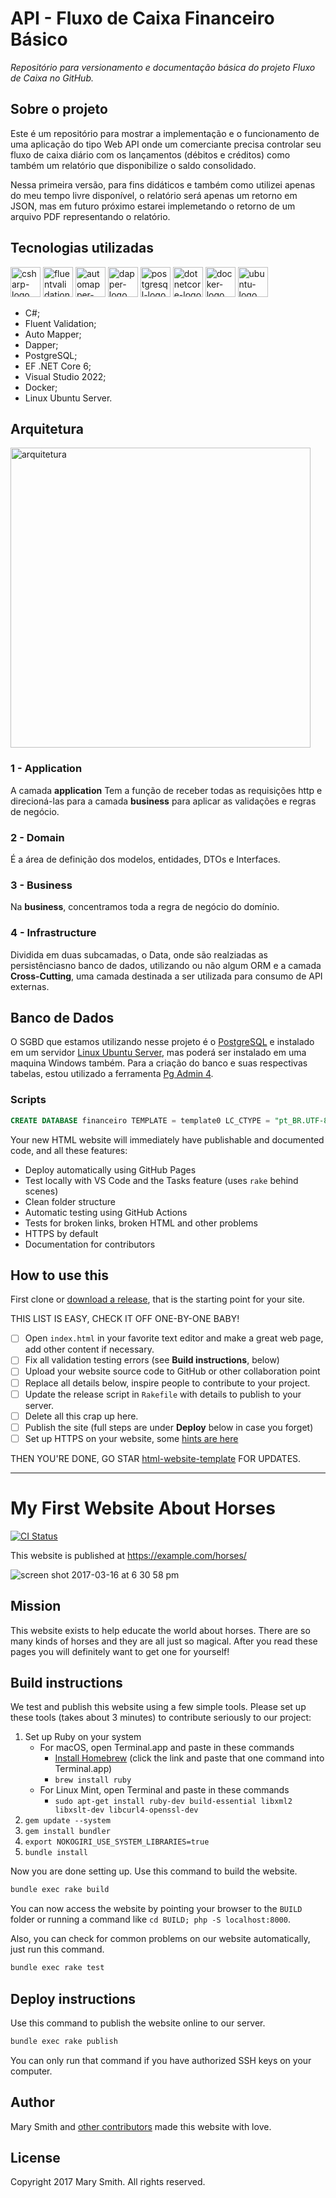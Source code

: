 # API - Fluxo de Caixa Financeiro Básico
<p><i>Repositório para versionamento e documentação básica do projeto Fluxo de Caixa no GitHub.</i></p>

## Sobre o projeto

Este é um repositório para mostrar a implementação e o funcionamento de uma aplicação do tipo Web API onde um comerciante precisa controlar seu fluxo de caixa diário com os lançamentos (débitos e créditos) como também um relatório que disponibilize o saldo consolidado.

Nessa primeira versão, para fins didáticos e também como utilizei apenas do meu tempo livre disponível, o relatório será apenas um retorno em JSON, mas em futuro próximo estarei implemetando o retorno de um arquivo PDF representando o relatório.

## Tecnologias utilizadas



<p display="inline-block">
  <img width="48" src="https://user-images.githubusercontent.com/62816438/221403488-185ae58f-8d9f-4893-8516-e2e9d53bdded.png" alt="csharp-logo"/>
  <img width="48" src="https://user-images.githubusercontent.com/62816438/221403370-29d0ab19-e406-4581-bc98-838691b4968a.png" alt="fluentvalidation-logo"/>
  <img width="48" src="https://user-images.githubusercontent.com/62816438/221403187-df0d20a4-d15b-4f68-b449-450500d1ad49.png" alt="automapper-logo"/>
  <img width="48" src="https://user-images.githubusercontent.com/62816438/221403028-b4f6ceec-b1b4-48d9-8fca-4a2adab8227f.png" alt="dapper-logo"/>
  <img width="48" src="https://user-images.githubusercontent.com/62816438/221403962-c5b539cf-1f73-4fbf-8937-507f6956b540.png" alt="postgresql-logo"/>
  <img width="48" src="https://user-images.githubusercontent.com/62816438/221404176-630c9bc1-de1c-4b1b-ad74-8e26bc07b6cb.png" alt="dotnetcore-logo"/>
  <img width="48" src="https://user-images.githubusercontent.com/62816438/221405368-aeaed761-e962-4a3b-bc9c-7a5c7f1543b5.png" alt="docker-logo"/>
  <img width="48" src="https://user-images.githubusercontent.com/62816438/221405737-87bc0545-83ea-49cb-8e6d-d5dbb06f91dc.png" alt="ubuntu-logo"/>
</p>

 - C#;
 - Fluent Validation;
 - Auto Mapper;
 - Dapper;
 - PostgreSQL;
 - EF .NET Core 6;
 - Visual Studio 2022;
 - Docker;
 - Linux Ubuntu Server.

## Arquitetura

<p>
  <img width="480" src="https://user-images.githubusercontent.com/62816438/221408389-4b7a39fe-f81a-4d5a-b7fe-d826ba50ad06.png" alt="arquitetura"/>
</p>



### 1 - Application 

A camada **application** Tem a função de receber todas as requisições http e direcioná-las para a camada **business** para aplicar as validações e regras de negócio.

### 2 - Domain 

É a área de definição dos modelos, entidades, DTOs e Interfaces.

### 3 - Business

Na **business**, concentramos toda a regra de negócio do domínio.

### 4 - Infrastructure

Dividida em duas subcamadas, o Data, onde são realziadas as persistênciasno banco de dados, utilizando ou não algum ORM e a camada **Cross-Cutting**, uma camada destinada a ser utilizada para consumo de API externas.

## Banco de Dados

O SGBD que estamos utilizando nesse projeto é o [PostgreSQL](https://www.postgresql.org/) e instalado em um servidor [Linux Ubuntu Server](https://ubuntu.com/download/server), mas poderá ser instalado em uma maquina Windows também. 
Para a criação do banco e suas respectivas tabelas, estou utilizado a ferramenta [Pg Admin 4](https://www.pgadmin.org/download/pgadmin-4-windows/).

### Scripts

```sql
CREATE DATABASE financeiro TEMPLATE = template0 LC_CTYPE = "pt_BR.UTF-8" LC_COLLATE = "pt_BR.UTF-8";
```




Your new HTML website will immediately have publishable and documented code, and all these features:

 - Deploy automatically using GitHub Pages
 - Test locally with VS Code and the Tasks feature (uses `rake` behind scenes)
 - Clean folder structure
 - Automatic testing using GitHub Actions
 - Tests for broken links, broken HTML and other problems
 - HTTPS by default
 - Documentation for contributors

## How to use this

First clone or [download a release](https://github.com/fulldecent/html-website-template/releases), that is the starting point for your site.

THIS LIST IS EASY, CHECK IT OFF ONE-BY-ONE BABY!

 - [ ] Open `index.html` in your favorite text editor and make a great web page, add other content if necessary.
 - [ ] Fix all validation testing errors (see **Build instructions**, below)
 - [ ] Upload your website source code to GitHub or other collaboration point
 - [ ] Replace all details below, inspire people to contribute to your project.
 - [ ] Update the release script in `Rakefile` with details to publish to your server.
 - [ ] Delete all this crap up here.
 - [ ] Publish the site (full steps are under **Deploy** below in case you forget)
 - [ ] Set up HTTPS on your website, some [hints are here](https://github.com/fulldecent/html-website-template/wiki/How-to-set-up-HTTPS)

THEN YOU'RE DONE, GO STAR [html-website-template](https://github.com/fulldecent/html-website-template) FOR UPDATES.

---

# My First Website About Horses

[![CI Status](http://img.shields.io/travis/fulldecent/html-website-template.svg?style=flat)](https://travis-ci.org/fulldecent/html-website-template)

This website is published at https://example.com/horses/

![screen shot 2017-03-16 at 6 30 58 pm](https://cloud.githubusercontent.com/assets/382183/24021325/cb3aaa9a-0a76-11e7-8182-6138b1d3c0c2.png)

## Mission

This website exists to help educate the world about horses. There are so many kinds of horses and they are all just so magical. After you read these pages you will definitely want to get one for yourself!

## Build instructions

We test and publish this website using a few simple tools. Please set up these tools (takes about 3 minutes) to contribute seriously to our project:

1. Set up Ruby on your system
   * For macOS, open Terminal.app and paste in these commands
     * [Install Homebrew](https://brew.sh/) (click the link and paste that one command into Terminal.app)
     * `brew install ruby`
   * For Linux Mint, open Terminal and paste in these commands
     * `sudo apt-get install ruby-dev build-essential libxml2 libxslt-dev libcurl4-openssl-dev`
2. `gem update --system`
2. `gem install bundler`
3. `export NOKOGIRI_USE_SYSTEM_LIBRARIES=true`
3. `bundle install`

Now you are done setting up. Use this command to build the website.

```sh
bundle exec rake build
```

You can now access the website by pointing your browser to the `BUILD` folder or running a command like `cd BUILD; php -S localhost:8000`.

Also, you can check for common problems on our website automatically, just run this command.

```sh
bundle exec rake test
```

## Deploy instructions

Use this command to publish the website online to our server.

```sh
bundle exec rake publish
```

You can only run that command if you have authorized SSH keys on your computer.

## Author

Mary Smith and [other contributors](https://github.com/fulldecent/html-website-template/graphs/contributors) made this website with love.

## License

Copyright 2017 Mary Smith. All rights reserved.

